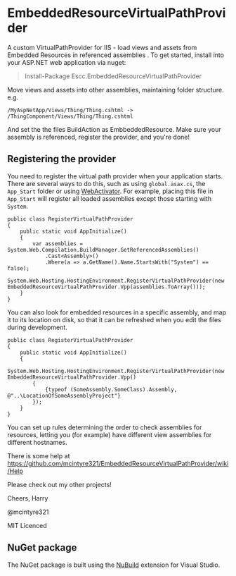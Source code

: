 # EmbeddedResourceVirtualPathProvider #

A custom VirtualPathProvider for IIS - load views and assets from Embedded Resources in referenced assemblies . To get started, install into your ASP.NET web application via nuget:

> Install-Package Escc.EmbeddedResourceVirtualPathProvider

Move views and assets into other assemblies, maintaining folder structure. e.g.

`/MyAspNetApp/Views/Thing/Thing.cshtml -> /ThingComponent/Views/Thing/Thing.cshtml`

And set the the files BuildAction as EmbbeddedResource. Make sure your assembly is referenced, register the provider, and you're done!

## Registering the provider

You need to register the virtual path provider when your application starts. There are several ways to do this, such as using `global.asax.cs`, the `App_Start` folder or using [WebActivator](https://github.com/davidebbo/WebActivator). For example, placing this file in `App_Start` will register all loaded assemblies except those starting with `System`.

	public class RegisterVirtualPathProvider
    {
        public static void AppInitialize()
        {
	        var assemblies = System.Web.Compilation.BuildManager.GetReferencedAssemblies()
	            .Cast<Assembly>()
	            .Where(a => a.GetName().Name.StartsWith("System") == false);
	        System.Web.Hosting.HostingEnvironment.RegisterVirtualPathProvider(new EmbeddedResourceVirtualPathProvider.Vpp(assemblies.ToArray()));
		}
	}

You can also look for embedded resources in a specific assembly, and map it to its location on disk, so that it can be refreshed when you edit the files during development.

	public class RegisterVirtualPathProvider
    {
        public static void AppInitialize()
        {
 			System.Web.Hosting.HostingEnvironment.RegisterVirtualPathProvider(new EmbeddedResourceVirtualPathProvider.Vpp()
            {
                {typeof (SomeAssembly.SomeClass).Assembly, @"..\LocationOfSomeAssemblyProject"}
            });
		}
	}

You can set up rules determining the order to check assemblies for resources, letting you (for example) have different view assemblies for different hostnames.

There is some help at https://github.com/mcintyre321/EmbeddedResourceVirtualPathProvider/wiki/Help

Please check out my other projects! 

Cheers, Harry

@mcintyre321

MIT Licenced

## NuGet package ##

The NuGet package is built using the [NuBuild](https://github.com/bspell1/NuBuild) extension for Visual Studio.